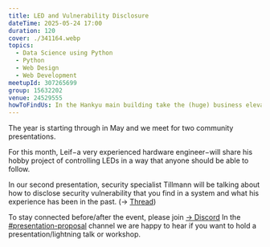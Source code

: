 ```yaml
---
title: LED and Vulnerability Disclosure
dateTime: 2025-05-24 17:00
duration: 120
cover: ./341164.webp
topics:
  - Data Science using Python
  - Python
  - Web Design
  - Web Development
meetupId: 307265699
group: 15632202
venue: 24529555
howToFindUs: In the Hankyu main building take the (huge) business elevator to the 15th floor Skylobby. Then take the far-back elevator to the 35th floor to join us in the Cybozu Office.
---
```


The year is starting through in May and we meet for two community presentations.

For this month, Leif−a very experienced hardware engineer−will share his hobby project of controlling LEDs in a way that anyone should be able to follow.

In our second presentation, security specialist Tillmann will be talking about how to disclose security vulnerability that you find in a system and what his experience has been in the past. (→ [Thread](https://discord.com/channels/1034792577293094972/1346346180921135205))

To stay connected before/after the event, please join [→ Discord](https://owddm.com/discord)
In the [#presentation-proposal](https://discord.com/channels/1034792577293094972/1034862103653257306) channel we are happy to hear if you want to hold a presentation/lightning talk or workshop.
